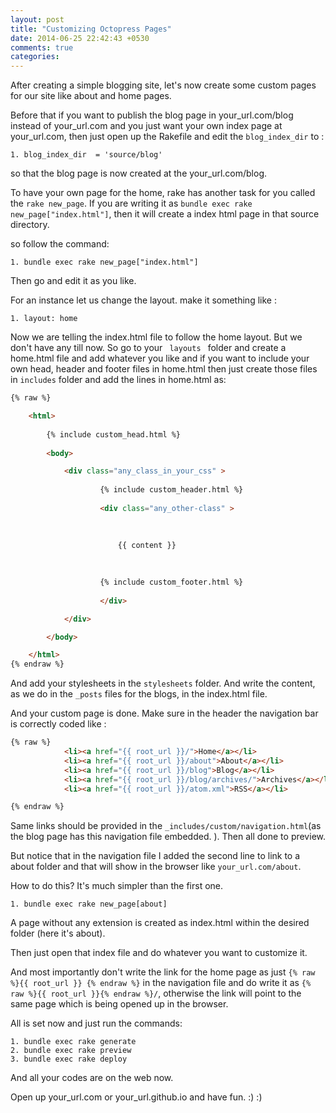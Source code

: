 ```yaml
---
layout: post
title: "Customizing Octopress Pages"
date: 2014-06-25 22:42:43 +0530
comments: true
categories: 
---
```

After creating a simple blogging site, let's now create some custom pages for our site like about and home pages.

Before that if you want to publish the blog page in your_url.com/blog instead of your_url.com and you just want your own index page at your_url.com, then just open up the Rakefile and edit the <code>blog_index_dir</code> to :
	
	1. blog_index_dir  = 'source/blog'

so that the blog page is now created at the your_url.com/blog.

To have your own page for the home, rake has another task for you called the <code>rake new_page</code>. If you are writing it as <code>bundle exec rake new_page["index.html"]</code>, then it will create a index html page in that source directory.

so follow the command:

	1. bundle exec rake new_page["index.html"]

Then go and edit it as you like.

For an instance let us change the layout. make it something like :

	1. layout: home

Now we are telling the index.html file to follow the home layout. But we don't have any till now. So go to your <code> layouts </code> folder and create a home.html file and add whatever you like and if you want to include your own head, header and footer files in home.html then just create those files in <code>includes</code> folder and add the lines in home.html as:

```html
{% raw %}

	<html>
	 
	 	{% include custom_head.html %}
	 
		<body>

      		<div class="any_class_in_your_css" >
      		
        			{% include custom_header.html %}
        	
        			<div class="any_other-class" >
           		 
            
            
             			{{ content }}

            
            
           			{% include custom_footer.html %}
           
     		 		</div>

      		</div>

     	</body>

    </html>
{% endraw %}
```

And add your stylesheets in the <code>stylesheets</code> folder. And write the content, as we do in the `_posts` files for the blogs, in the index.html file. 

And your custom page is done. Make sure in the header the navigation bar is correctly coded like :


```html
{% raw %}
			<li><a href="{{ root_url }}/">Home</a></li>
			<li><a href="{{ root_url }}/about">About</a></li>
			<li><a href="{{ root_url }}/blog">Blog</a></li>
			<li><a href="{{ root_url }}/blog/archives/">Archives</a></li>
			<li><a href="{{ root_url }}/atom.xml">RSS</a></li>

{% endraw %}
```

Same links should be provided in the `_includes/custom/navigation.html`(as the blog page has this navigation file embedded. ). Then all done to preview. 

But notice that in the navigation file I added the second line to link to a about folder and that will show in the browser like <code>your_url.com/about</code>.

How to do this? It's much simpler than the first one.

	1. bundle exec rake new_page[about]

A page without any extension is created as index.html within the desired folder (here it's about). 

Then just open that index file and do whatever you want to customize it.

And most importantly don't write the link for the home page as just <code>{% raw %}{{ root_url }} {% endraw %}</code> in the navigation file and do write it as <code>{% raw %}{{ root_url }}{% endraw %}/</code>, otherwise the link will point to the same page which is being opened up in the browser. 

All is set now and just run the commands:

	1. bundle exec rake generate
	2. bundle exec rake preview
	3. bundle exec rake deploy

And all your codes are on the web now. 

Open up your_url.com or your_url.github.io and have fun. :) :)
